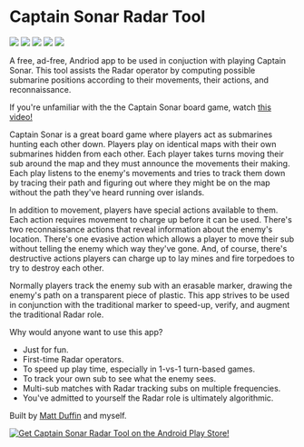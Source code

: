<h1>Captain Sonar Radar Tool</h1>

<p class="flexbox">
<img class="flexitem" src="http://5tephen.com/img/captain_sonar_screens/120_00.png">
<img class="flexitem" src="http://5tephen.com/img/captain_sonar_screens/120_01.png">
<img class="flexitem" src="http://5tephen.com/img/captain_sonar_screens/120_02.png">
<img class="flexitem" src="http://5tephen.com/img/captain_sonar_screens/120_03.png">
<img class="flexitem" src="http://5tephen.com/img/captain_sonar_screens/120_04.png">
</p>

<p>
A free, ad-free, Andriod app to be used in conjuction with playing Captain Sonar.
This tool assists the Radar operator by computing possible submarine positions according to their
movements, their actions, and reconnaissance.
</p>

<p>
If you're unfamiliar with the the Captain Sonar board game, watch <a href="https://www.youtube.com/watch?v=Yjo4iXyDPtw&amp;t=57s">this video!</a>
</p>

<p>
Captain Sonar is a great board game where players act as submarines hunting each other down.
Players play on identical maps with their own submarines hidden from each other. Each player
takes turns moving their sub around the map and they must announce the movements their making.
Each play listens to the enemy's movements and tries to track them down by tracing their path
and figuring out where they might be on the map without the path they've heard running over
islands.
</p>

<p>
In addition to movement, players have special actions available to them. Each action
requires movement to charge up before it can be used. There's two reconnaissance actions
that reveal information about the enemy's location. There's one evasive action which allows
a player to move their sub without telling the enemy which way they've gone. And, of course,
there's destructive actions players can charge up to lay mines and fire torpedoes to
try to destroy each other.
</p>

<p>
Normally players track the enemy sub with an erasable marker, drawing the enemy's path on
a transparent piece of plastic. This app strives to be used in conjunction with the traditional
marker to speed-up, verify, and augment the traditional Radar role.
</p>

<p>
Why would anyone want to use this app?
</p>

<ul>
<li>Just for fun.</li>
<li>First-time Radar operators.</li>
<li>To speed up play time, especially in 1-vs-1 turn-based games.</li>
<li>To track your own sub to see what the enemy sees.</li>
<li>Multi-sub matches with Radar tracking subs on multiple frequencies.</li>
<li>You've admitted to yourself the Radar role is ultimately algorithmic.</li>
</ul>

<p>
Built by <a href="https://duffin22.github.io/">Matt Duffin</a> and myself.
</p>

<p class="text-right">
<a href="https://play.google.com/store/apps/details?id=org.mooncolony.moonmayor.captainsonarradarcompanion">
<img src="img/play_store_badges/play_store_25.png" alt="Get Captain Sonar Radar Tool on the Android Play Store!">
</a>
</p>
